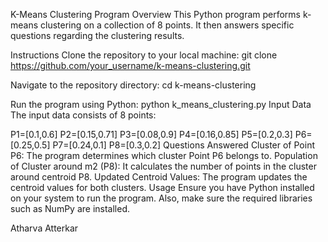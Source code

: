 K-Means Clustering Program
Overview
This Python program performs k-means clustering on a collection of 8 points. It then answers specific questions regarding the clustering results.

Instructions
Clone the repository to your local machine:
git clone https://github.com/your_username/k-means-clustering.git 

Navigate to the repository directory:
cd k-means-clustering


Run the program using Python:
python k_means_clustering.py
Input Data
The input data consists of 8 points:

P1=[0.1,0.6]
P2=[0.15,0.71]
P3=[0.08,0.9]
P4=[0.16,0.85]
P5=[0.2,0.3]
P6=[0.25,0.5]
P7=[0.24,0.1]
P8=[0.3,0.2]
Questions Answered
Cluster of Point P6: The program determines which cluster Point P6 belongs to.
Population of Cluster around m2 (P8): It calculates the number of points in the cluster around centroid P8.
Updated Centroid Values: The program updates the centroid values for both clusters.
Usage
Ensure you have Python installed on your system to run the program. Also, make sure the required libraries such as NumPy are installed.


Atharva Atterkar